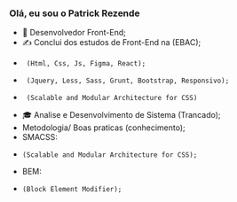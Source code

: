 ### Olá, eu sou o Patrick Rezende 


- 🌱 Desenvolvedor Front-End;
- ✍ Conclui dos estudos de Front-End na (EBAC);
-      (Html, Css, Js, Figma, React);
-      (Jquery, Less, Sass, Grunt, Bootstrap, Responsivo);
-      (Scalable and Modular Architecture for CSS)
- 🎓 Analise e Desenvolvimento de Sistema (Trancado);
- Metodologia/ Boas praticas (conhecimento);
- SMACSS:
-     (Scalable and Modular Architecture for CSS);
- BEM:
-     (Block Element Modifier);
